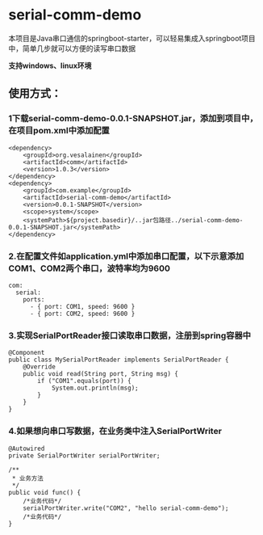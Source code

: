 # serial-comm-demo
本项目是Java串口通信的springboot-starter，可以轻易集成入springboot项目中，简单几步就可以方便的读写串口数据

**支持windows、linux环境**

## 使用方式：

### 1下载serial-comm-demo-0.0.1-SNAPSHOT.jar，添加到项目中，在项目pom.xml中添加配置
    <dependency>
        <groupId>org.vesalainen</groupId>
        <artifactId>comm</artifactId>
        <version>1.0.3</version>
    </dependency>
    <dependency>
        <groupId>com.example</groupId>
        <artifactId>serial-comm-demo</artifactId>
        <version>0.0.1-SNAPSHOT</version>
        <scope>system</scope>
        <systemPath>${project.basedir}/..jar包路径../serial-comm-demo-0.0.1-SNAPSHOT.jar</systemPath>
    </dependency>

### 2.在配置文件如application.yml中添加串口配置，以下示意添加COM1、COM2两个串口，波特率均为9600
    com:
      serial:
        ports:
          - { port: COM1, speed: 9600 }
          - { port: COM2, speed: 9600 }

### 3.实现SerialPortReader接口读取串口数据，注册到spring容器中
    @Component
    public class MySerialPortReader implements SerialPortReader {
        @Override
        public void read(String port, String msg) {
            if ("COM1".equals(port)) {
                System.out.println(msg);
            } 
        }
    }

### 4.如果想向串口写数据，在业务类中注入SerialPortWriter
    
    @Autowired
    private SerialPortWriter serialPortWriter;
    
    /**
     * 业务方法
     */
    public void func() {
        /*业务代码*/
        serialPortWriter.write("COM2", "hello serial-comm-demo");
        /*业务代码*/
    }
